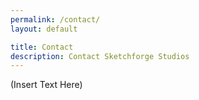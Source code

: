 ```yaml
---
permalink: /contact/
layout: default

title: Contact
description: Contact Sketchforge Studios
---
```


(Insert Text Here)